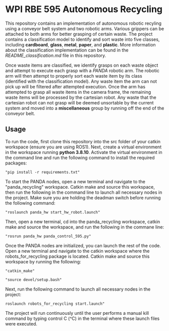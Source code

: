 # WPI RBE 595 Autonomous Recycling

This repository contains an implementation of autonomous robotic recyling using a conveyor belt system and two robotic arms. Various grippers can be attached to both arms for better grasping of certain waste. The project contains a classification model to identify and sort waste into five classes, including **cardboard**, **glass**, **metal**, **paper**, and **plastic**. More information about the classification implementation can be found in the *README_classification.md* file in this repository.

Once waste items are classified, we identify grasps on each waste object and attempt to execute each grasp with a *PANDA* robotic arm. The robotic arm will then attempt to properly sort each waste item by its class (identified with the classification model). Any waste item the arm can not pick up will be filtered after attempted execution. Once the arm has attempted to grasp all waste items in the camera frame, the remaining waste items will be processed by the cartesian robot. Any waste that the cartesian robot can not grasp will be deemed unsortable by the current system and moved into a **miscellaneous** group by running off the end of the conveyor belt.

## Usage

To run the code, first clone this repository into the src folder of your catkin workspace (ensure you are using ROS1). Next, create a virtual environment in the workspace running **python 3.8.10**. Activate the virtual environment in the command line and run the following command to install the required packages: 
```
"pip install -r requirements.txt"
```

To start the PANDA nodes, open a new terminal and navigate to the "panda_recycling" workspace. Catkin make and source this workspace, then run the following in the command line to launch all necessary nodes in the project. Make sure you are holding the deadman switch before running the following command: 
```
"roslaunch panda_hw start_hw_robot.launch" 
```
Then, open a new terminal, cd into the panda_recycling workspace, catkin make and source the workspace, and run the following in the commane line:
```
"rosrun panda_hw panda_control_595.py"
```

Once the PANDA nodes are initialized, you can launch the rest of the code. Open a new terminal and navigate to the catkin workspace where the robots_for_recycling package is located. Catkin make and source this workspace by running the following: 
```
"catkin_make"
``` 
```
"source devel/setup.bash"
```
Next, run the following command to launch all necessary nodes in the project: 
```
roslaunch robots_for_recycling start.launch"
```


The project will run continuously until the user performs a manual kill command by typing control C (^C) in the terminal where these launch files were executed.



